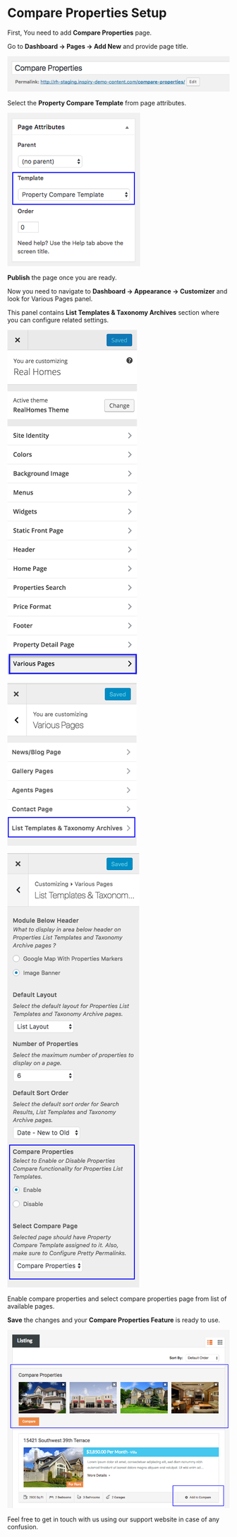 # Compare Properties Setup

First, You need to add **Compare Properties** page. 

Go to **Dashboard → Pages → Add New** and provide page title.
 
![Real Homes Documentation](images/other-features/compare-title.png)

Select the **Property Compare Template** from page attributes. 

![Real Homes Documentation](images/other-features/compare-page-attributes.png)

**Publish** the page once you are ready.

Now you need to navigate to **Dashboard → Appearance → Customizer** and look for Various Pages panel. 

This panel contains **List Templates & Taxonomy Archives** section where you can configure related settings.

![Real Homes Documentation](images/other-features/various-pages.png)

![Real Homes Documentation](images/other-features/various-pages-panel.png) 

![Real Homes Documentation](images/other-features/list-templates-taxonomy-pages.png)

Enable compare properties and select compare properties page from list of available pages.

**Save** the changes and your **Compare Properties Feature** is ready to use. 

![Real Homes Documentation](images/other-features/compare-properties-frontend.png)

Feel free to get in touch with us using our support website in case of any confusion.
